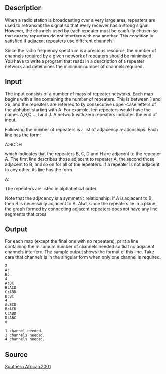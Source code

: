 <h2>Description</h2><p>When a radio station is broadcasting over a very large area, repeaters are used to retransmit the signal so that every receiver has a strong signal. However, the channels used by each repeater must be carefully chosen so that nearby repeaters do not interfere with one another. This condition is satisfied if adjacent repeaters use different channels.
</p>
Since the radio frequency spectrum is a precious resource, the number of channels required by a given network of repeaters should be minimised. You have to write a program that reads in a description of a repeater network and determines the minimum number of channels required.<h2>Input</h2><p>The input consists of a number of maps of repeater networks. Each map begins with a line containing the number of repeaters. This is between 1 and 26, and the repeaters are referred to by consecutive upper-case letters of the alphabet starting with A. For example, ten repeaters would have the names A,B,C,...,I and J. A network with zero repeaters indicates the end of input.
</p>
Following the number of repeaters is a list of adjacency relationships. Each line has the form:

A:BCDH

which indicates that the repeaters B, C, D and H are adjacent to the repeater A. The first line describes those adjacent to repeater A, the second those adjacent to B, and so on for all of the repeaters. If a repeater is not adjacent to any other, its line has the form

A:

The repeaters are listed in alphabetical order.

Note that the adjacency is a symmetric relationship; if A is adjacent to B, then B is necessarily adjacent to A. Also, since the repeaters lie in a plane, the graph formed by connecting adjacent repeaters does not have any line segments that cross. 
<h2>Output</h2><p>For each map (except the final one with no repeaters), print a line containing the minumum number of channels needed so that no adjacent channels interfere. The sample output shows the format of this line. Take care that channels is in the singular form when only one channel is required.</p><pre><code class="language-input1">2
A:
B:
4
A:BC
B:ACD
C:ABD
D:BC
4
A:BCD
B:ACD
C:ABD
D:ABC
0</code></pre><pre><code class="language-output1">1 channel needed.
3 channels needed.
4 channels needed. </code></pre><h2>Source</h2><a href="searchproblem?field=source&amp;key=Southern+African+2001">Southern African 2001</a>